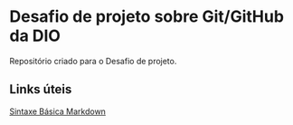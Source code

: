 # Desafio de projeto sobre Git/GitHub da DIO 
Repositório criado para o Desafio de projeto.

## Links úteis 
[Sintaxe Básica Markdown](https://www.markdownguide.org/basic-syntax/)
